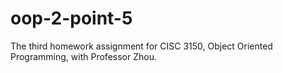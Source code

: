 oop-2-point-5
=============

The third homework assignment for CISC 3150, Object Oriented Programming, with Professor Zhou. 
